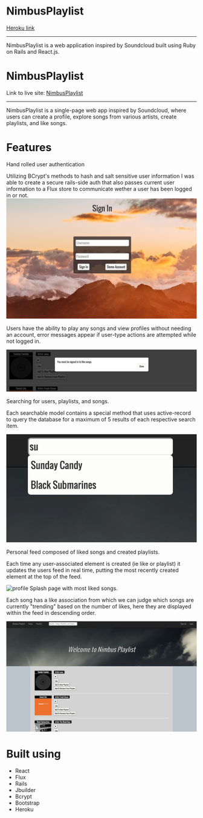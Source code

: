 # NimbusPlaylist

[Heroku link][heroku]

[heroku]: nimbusplaylist.herokuapp.com

---

NimbusPlaylist is a web application inspired by Soundcloud built using Ruby on Rails
and React.js.



# NimbusPlaylist

Link to live site: [NimbusPlaylist][heroku]

[heroku]: nimbusplaylist.herokuapp.com

---

NimbusPlaylist is a single-page web app inspired by Soundcloud, where users can create a profile, explore songs from various artists, create playlists, and like songs.

# Features

Hand rolled user authentication

Utilizing BCrypt's methods to hash and salt sensitive user information I was able to create a secure rails-side auth that also passes current user information to a Flux store to communicate wether a user has been logged in or not.
![sign_in]

Users have the ability to play any songs and view profiles without needing an account, error messages appear if user-type actions are attempted while not logged in.

![errors]

Searching for users, playlists,  and songs.

Each searchable model contains a special method that uses active-record to query the database for a maximum of 5 results of each respective search item.

![search]

Personal feed composed of liked songs and created playlists.

Each time any user-associated element is created (ie like or playlist) it updates the users feed in real time, putting the most recently created element at the top of the feed.

![profile]
Splash page with most liked songs.

Each song has a like association from which we can judge which songs are currently "trending" based on the number of likes, here they are displayed within the feed in descending order.

![front_page]

# Built using

- React
- Flux
- Rails
- Jbuilder
- Bcrypt
- Bootstrap
- Heroku



[sign_in]: ./docs/readme_photos/sign_in.png
[errors]: ./docs/readme_photos/error_message.png
[search]: ./docs/readme_photos/search.png
[profile]: ./docs/readme_photos/profile.png
[front_page]: ./docs/readme_photos/front_page.png
